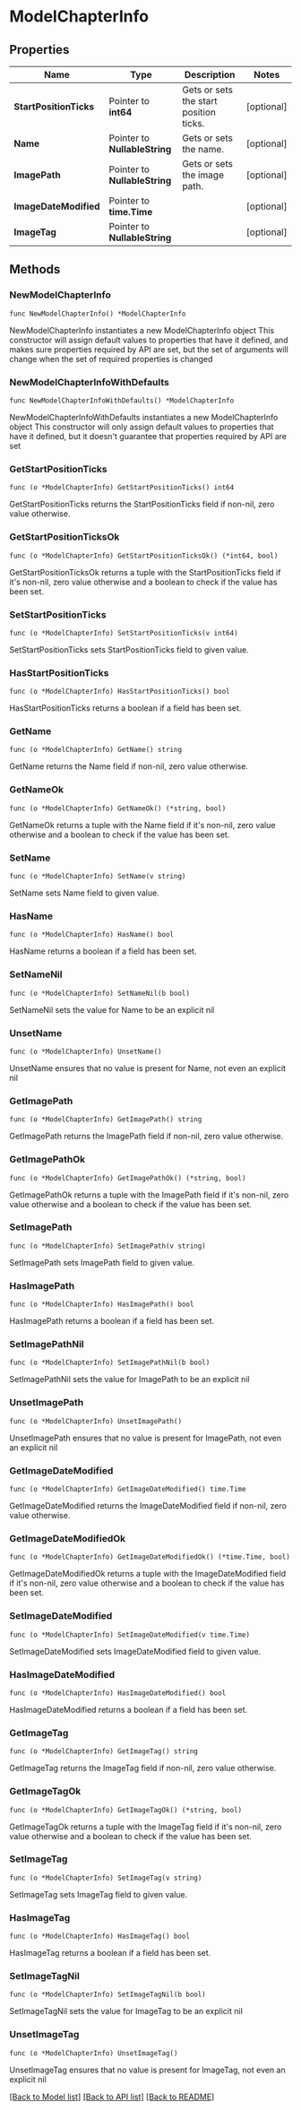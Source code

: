 # ModelChapterInfo

## Properties

Name | Type | Description | Notes
------------ | ------------- | ------------- | -------------
**StartPositionTicks** | Pointer to **int64** | Gets or sets the start position ticks. | [optional] 
**Name** | Pointer to **NullableString** | Gets or sets the name. | [optional] 
**ImagePath** | Pointer to **NullableString** | Gets or sets the image path. | [optional] 
**ImageDateModified** | Pointer to **time.Time** |  | [optional] 
**ImageTag** | Pointer to **NullableString** |  | [optional] 

## Methods

### NewModelChapterInfo

`func NewModelChapterInfo() *ModelChapterInfo`

NewModelChapterInfo instantiates a new ModelChapterInfo object
This constructor will assign default values to properties that have it defined,
and makes sure properties required by API are set, but the set of arguments
will change when the set of required properties is changed

### NewModelChapterInfoWithDefaults

`func NewModelChapterInfoWithDefaults() *ModelChapterInfo`

NewModelChapterInfoWithDefaults instantiates a new ModelChapterInfo object
This constructor will only assign default values to properties that have it defined,
but it doesn't guarantee that properties required by API are set

### GetStartPositionTicks

`func (o *ModelChapterInfo) GetStartPositionTicks() int64`

GetStartPositionTicks returns the StartPositionTicks field if non-nil, zero value otherwise.

### GetStartPositionTicksOk

`func (o *ModelChapterInfo) GetStartPositionTicksOk() (*int64, bool)`

GetStartPositionTicksOk returns a tuple with the StartPositionTicks field if it's non-nil, zero value otherwise
and a boolean to check if the value has been set.

### SetStartPositionTicks

`func (o *ModelChapterInfo) SetStartPositionTicks(v int64)`

SetStartPositionTicks sets StartPositionTicks field to given value.

### HasStartPositionTicks

`func (o *ModelChapterInfo) HasStartPositionTicks() bool`

HasStartPositionTicks returns a boolean if a field has been set.

### GetName

`func (o *ModelChapterInfo) GetName() string`

GetName returns the Name field if non-nil, zero value otherwise.

### GetNameOk

`func (o *ModelChapterInfo) GetNameOk() (*string, bool)`

GetNameOk returns a tuple with the Name field if it's non-nil, zero value otherwise
and a boolean to check if the value has been set.

### SetName

`func (o *ModelChapterInfo) SetName(v string)`

SetName sets Name field to given value.

### HasName

`func (o *ModelChapterInfo) HasName() bool`

HasName returns a boolean if a field has been set.

### SetNameNil

`func (o *ModelChapterInfo) SetNameNil(b bool)`

 SetNameNil sets the value for Name to be an explicit nil

### UnsetName
`func (o *ModelChapterInfo) UnsetName()`

UnsetName ensures that no value is present for Name, not even an explicit nil
### GetImagePath

`func (o *ModelChapterInfo) GetImagePath() string`

GetImagePath returns the ImagePath field if non-nil, zero value otherwise.

### GetImagePathOk

`func (o *ModelChapterInfo) GetImagePathOk() (*string, bool)`

GetImagePathOk returns a tuple with the ImagePath field if it's non-nil, zero value otherwise
and a boolean to check if the value has been set.

### SetImagePath

`func (o *ModelChapterInfo) SetImagePath(v string)`

SetImagePath sets ImagePath field to given value.

### HasImagePath

`func (o *ModelChapterInfo) HasImagePath() bool`

HasImagePath returns a boolean if a field has been set.

### SetImagePathNil

`func (o *ModelChapterInfo) SetImagePathNil(b bool)`

 SetImagePathNil sets the value for ImagePath to be an explicit nil

### UnsetImagePath
`func (o *ModelChapterInfo) UnsetImagePath()`

UnsetImagePath ensures that no value is present for ImagePath, not even an explicit nil
### GetImageDateModified

`func (o *ModelChapterInfo) GetImageDateModified() time.Time`

GetImageDateModified returns the ImageDateModified field if non-nil, zero value otherwise.

### GetImageDateModifiedOk

`func (o *ModelChapterInfo) GetImageDateModifiedOk() (*time.Time, bool)`

GetImageDateModifiedOk returns a tuple with the ImageDateModified field if it's non-nil, zero value otherwise
and a boolean to check if the value has been set.

### SetImageDateModified

`func (o *ModelChapterInfo) SetImageDateModified(v time.Time)`

SetImageDateModified sets ImageDateModified field to given value.

### HasImageDateModified

`func (o *ModelChapterInfo) HasImageDateModified() bool`

HasImageDateModified returns a boolean if a field has been set.

### GetImageTag

`func (o *ModelChapterInfo) GetImageTag() string`

GetImageTag returns the ImageTag field if non-nil, zero value otherwise.

### GetImageTagOk

`func (o *ModelChapterInfo) GetImageTagOk() (*string, bool)`

GetImageTagOk returns a tuple with the ImageTag field if it's non-nil, zero value otherwise
and a boolean to check if the value has been set.

### SetImageTag

`func (o *ModelChapterInfo) SetImageTag(v string)`

SetImageTag sets ImageTag field to given value.

### HasImageTag

`func (o *ModelChapterInfo) HasImageTag() bool`

HasImageTag returns a boolean if a field has been set.

### SetImageTagNil

`func (o *ModelChapterInfo) SetImageTagNil(b bool)`

 SetImageTagNil sets the value for ImageTag to be an explicit nil

### UnsetImageTag
`func (o *ModelChapterInfo) UnsetImageTag()`

UnsetImageTag ensures that no value is present for ImageTag, not even an explicit nil

[[Back to Model list]](../README.md#documentation-for-models) [[Back to API list]](../README.md#documentation-for-api-endpoints) [[Back to README]](../README.md)



